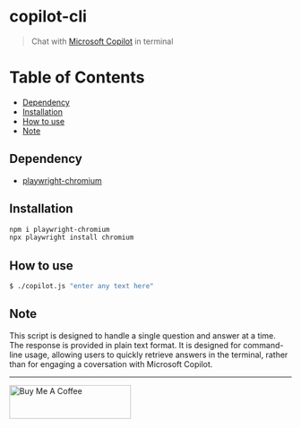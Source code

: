 # copilot-cli

> Chat with [Microsoft Copilot](https://copilot.microsoft.com/) in terminal

# Table of Contents

- [Dependency](#dependency)
- [Installation](#installation)
- [How to use](#how-to-use)
- [Note](#note)

## Dependency

- [playwright-chromium](https://github.com/Microsoft/playwright)

## Installation

```bash
npm i playwright-chromium
npx playwright install chromium
```

## How to use

```bash
$ ./copilot.js "enter any text here"
```

## Note

This script is designed to handle a single question and answer at a time. The response is provided in plain text format. It is designed for command-line usage, allowing users to quickly retrieve answers in the terminal, rather than for engaging a coversation with Microsoft Copilot.

---

<a href="https://www.buymeacoffee.com/kevcui" target="_blank"><img src="https://cdn.buymeacoffee.com/buttons/v2/default-orange.png" alt="Buy Me A Coffee" height="60px" width="217px"></a>
